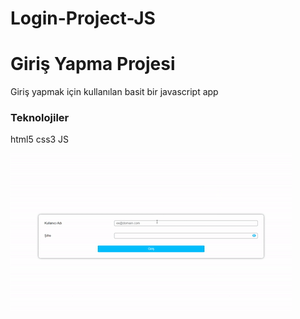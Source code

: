 # Login-Project-JS
<h1>Giriş Yapma Projesi</h1>
Giriş yapmak için kullanılan basit bir javascript app
<h3>Teknolojiler</h3>
html5 css3 JS <br>

![](login.gif)